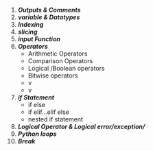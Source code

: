 1. ***Outputs & Comments***
2. ***variable & Datatypes***
3. ***Indexing***
4. ***slicing***
5. ***input Function***
6. ***Operators*** 
    - Arithmetic Operators
    - Comparison Operators 
    - Logical /Boolean operators
    - Bitwise operators
    - v
    - v
7.  ***if Statement***
      -  if else
      - if elif...elif else
      - nested if statement
8. ***Logical Operator & Logical error/exception/***
9. ***Python loops***
10. ***Break***
